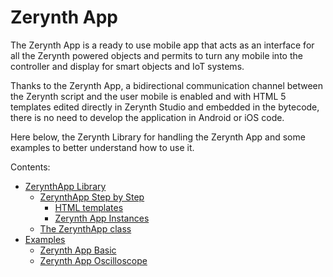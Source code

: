 # Zerynth App

The Zerynth App is a ready to use mobile app that acts as an interface for all the Zerynth powered objects and permits to turn any mobile into the controller and display for smart objects and IoT systems.

Thanks to the Zerynth App, a bidirectional communication channel between the Zerynth script and the user mobile is enabled and with HTML 5 templates edited directly in Zerynth Studio and embedded in the bytecode, there is no need to develop the application in Android or iOS code.

Here below, the Zerynth Library for handling the Zerynth App and some examples to better understand how to use it.

Contents:


* [ZerynthApp Library](https://docs.zerynth.com/latest/official/lib.zerynth.zerynthapp/docs/official_lib.zerynth.zerynthapp_zerynthapp.html)
    * [ZerynthApp Step by Step](https://docs.zerynth.com/latest/official/lib.zerynth.zerynthapp/docs/official_lib.zerynth.zerynthapp_zerynthapp.html#zerynthapp-step-by-step)
        * [HTML templates](https://docs.zerynth.com/latest/official/lib.zerynth.zerynthapp/docs/official_lib.zerynth.zerynthapp_zerynthapp.html#html-templates)
        * [Zerynth App Instances](https://docs.zerynth.com/latest/official/lib.zerynth.zerynthapp/docs/official_lib.zerynth.zerynthapp_zerynthapp.html#zerynth-app-instances)
    * [The ZerynthApp class](https://docs.zerynth.com/latest/official/lib.zerynth.zerynthapp/docs/official_lib.zerynth.zerynthapp_zerynthapp.html#the-zerynthapp-class)
* [Examples](https://docs.zerynth.com/latest/official/lib.zerynth.zerynthapp/examples/examples.html)
    * [Zerynth App Basic](https://docs.zerynth.com/latest/official/lib.zerynth.zerynthapp/examples/examples.html#zerynth-app-basic)
    * [Zerynth App Oscilloscope](https://docs.zerynth.com/latest/official/lib.zerynth.zerynthapp/examples/examples.html#zerynth-app-oscilloscope)
